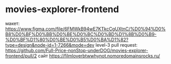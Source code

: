# movies-explorer-frontend

макет: https://www.figma.com/file/6FMWkB94wE7KTkcCgUXtnC/%D0%94%D0%B8%D0%BF%D0%BB%D0%BE%D0%BC%D0%BD%D1%8B%D0%B9-%D0%BF%D1%80%D0%BE%D0%B5%D0%BA%D1%82?type=design&node-id=1-7266&mode=dev
level-3 pull request: https://github.com/Full-Price-nonStop-underDOG/movies-explorer-frontend/pull/2
сайт https://filmloverbtwwhynot.nomoredomainsrocks.ru/
